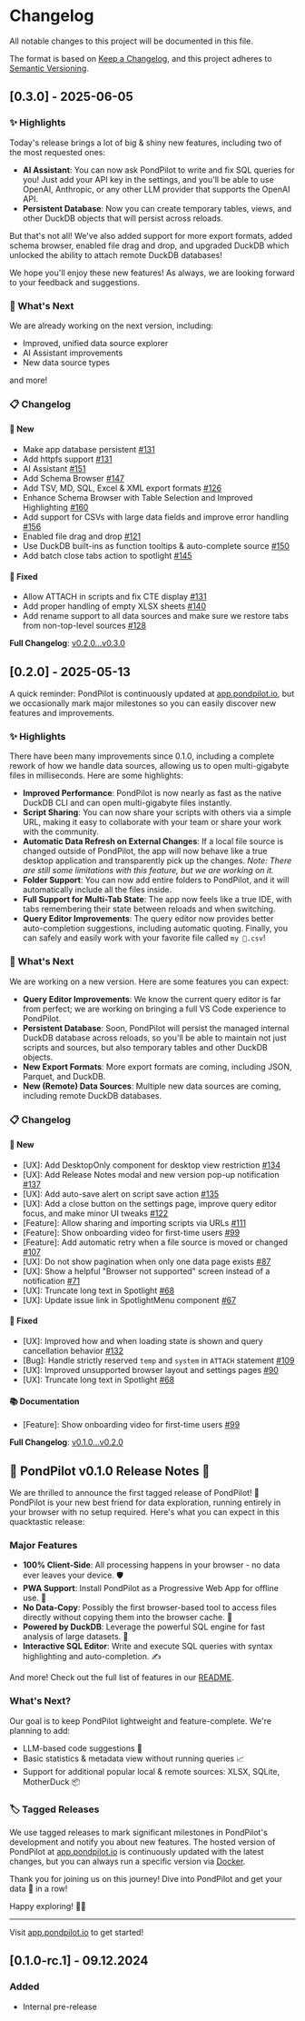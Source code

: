 # Changelog

All notable changes to this project will be documented in this file.

The format is based on [Keep a Changelog](https://keepachangelog.com/en/1.0.0/),
and this project adheres to [Semantic Versioning](https://semver.org/spec/v2.0.0.html).

<!-- next-header -->

## [0.3.0] - 2025-06-05

### ✨ Highlights

Today's release brings a lot of big & shiny new features, including two of the most requested ones:

- **AI Assistant**: You can now ask PondPilot to write and fix SQL queries for you! Just add your API key in the settings, and you'll be able to use OpenAI, Anthropic, or any other LLM provider that supports the OpenAI API.
- **Persistent Database**: Now you can create temporary tables, views, and other DuckDB objects that will persist across reloads.

But that's not all! We've also added support for more export formats, added schema browser, enabled file drag and drop, and upgraded DuckDB which unlocked the ability to attach remote DuckDB databases!

We hope you'll enjoy these new features! As always, we are looking forward to your feedback and suggestions.

### 🎯 What's Next

We are already working on the next version, including:

- Improved, unified data source explorer
- AI Assistant improvements
- New data source types

and more!

### 📋 Changelog

#### 🚀 New

- Make app database persistent [#131](https://github.com/pondpilot/pondpilot/pull/131)
- Add httpfs support [#131](https://github.com/pondpilot/pondpilot/pull/131)
- AI Assistant [#151](https://github.com/pondpilot/pondpilot/pull/151)
- Add Schema Browser [#147](https://github.com/pondpilot/pondpilot/pull/147)
- Add TSV, MD, SQL, Excel \& XML export formats [#126](https://github.com/pondpilot/pondpilot/pull/126)
- Enhance Schema Browser with Table Selection and Improved Highlighting [#160](https://github.com/pondpilot/pondpilot/pull/160)
- Add support for CSVs with large data fields and improve error handling [#156](https://github.com/pondpilot/pondpilot/pull/156)
- Enabled file drag and drop [#121](https://github.com/pondpilot/pondpilot/pull/121)
- Use DuckDB built-ins as function tooltips \& auto-complete source [#150](https://github.com/pondpilot/pondpilot/pull/150)
- Add batch close tabs action to spotlight [#145](https://github.com/pondpilot/pondpilot/pull/145)

#### 🐛 Fixed

- Allow ATTACH in scripts and fix CTE display [#131](https://github.com/pondpilot/pondpilot/pull/131)
- Add proper handling of empty XLSX sheets [#140](https://github.com/pondpilot/pondpilot/pull/140)
- Add rename support to all data sources and make sure we restore tabs from non-top-level sources [#128](https://github.com/pondpilot/pondpilot/pull/128)

**Full Changelog**: [v0.2.0...v0.3.0](https://github.com/pondpilot/pondpilot/compare/v0.2.0...v0.3.0)

## [0.2.0] - 2025-05-13

A quick reminder: PondPilot is continuously updated at [app.pondpilot.io](https://app.pondpilot.io), but we occasionally mark major milestones so you can easily discover new features and improvements.

### ✨ Highlights

There have been many improvements since 0.1.0, including a complete rework of how we handle data sources, allowing us to open multi-gigabyte files in milliseconds. Here are some highlights:

- **Improved Performance**: PondPilot is now nearly as fast as the native DuckDB CLI and can open multi-gigabyte files instantly.
- **Script Sharing**: You can now share your scripts with others via a simple URL, making it easy to collaborate with your team or share your work with the community.
- **Automatic Data Refresh on External Changes**: If a local file source is changed outside of PondPilot, the app will now behave like a true desktop application and transparently pick up the changes. _Note: There are still some limitations with this feature, but we are working on it._
- **Folder Support**: You can now add entire folders to PondPilot, and it will automatically include all the files inside.
- **Full Support for Multi-Tab State**: The app now feels like a true IDE, with tabs remembering their state between reloads and when switching.
- **Query Editor Improvements**: The query editor now provides better auto-completion suggestions, including automatic quoting. Finally, you can safely and easily work with your favorite file called `my 🦆.csv`!

### 🎯 What's Next

We are working on a new version. Here are some features you can expect:

- **Query Editor Improvements**: We know the current query editor is far from perfect; we are working on bringing a full VS Code experience to PondPilot.
- **Persistent Database**: Soon, PondPilot will persist the managed internal DuckDB database across reloads, so you'll be able to maintain not just scripts and sources, but also temporary tables and other DuckDB objects.
- **New Export Formats**: More export formats are coming, including JSON, Parquet, and DuckDB.
- **New (Remote) Data Sources**: Multiple new data sources are coming, including remote DuckDB databases.

### 📋 Changelog

#### 🚀 New

- [UX]: Add DesktopOnly component for desktop view restriction [#134](https://github.com/pondpilot/pondpilot/pull/134)
- [UX]: Add Release Notes modal and new version pop-up notification [#137](https://github.com/pondpilot/pondpilot/pull/137)
- [UX]: Add auto-save alert on script save action [#135](https://github.com/pondpilot/pondpilot/pull/135)
- [UX]: Add a close button on the settings page, improve query editor focus, and make minor UI tweaks [#122](https://github.com/pondpilot/pondpilot/pull/122)
- [Feature]: Allow sharing and importing scripts via URLs [#111](https://github.com/pondpilot/pondpilot/pull/111)
- [Feature]: Show onboarding video for first-time users [#99](https://github.com/pondpilot/pondpilot/pull/99)
- [Feature]: Add automatic retry when a file source is moved or changed [#107](https://github.com/pondpilot/pondpilot/pull/107)
- [UX]: Do not show pagination when only one data page exists [#87](https://github.com/pondpilot/pondpilot/pull/87)
- [UX]: Show a helpful "Browser not supported" screen instead of a notification [#71](https://github.com/pondpilot/pondpilot/pull/71)
- [UX]: Truncate long text in Spotlight [#68](https://github.com/pondpilot/pondpilot/pull/68)
- [UX]: Update issue link in SpotlightMenu component [#67](https://github.com/pondpilot/pondpilot/pull/67)

#### 🐛 Fixed

- [UX]: Improved how and when loading state is shown and query cancellation behavior [#132](https://github.com/pondpilot/pondpilot/pull/132)
- [Bug]: Handle strictly reserved `temp` and `system` in `ATTACH` statement [#109](https://github.com/pondpilot/pondpilot/pull/109)
- [UX]: Improved unsupported browser layout and settings pages [#90](https://github.com/pondpilot/pondpilot/pull/90)
- [UX]: Truncate long text in Spotlight [#68](https://github.com/pondpilot/pondpilot/pull/68)

#### 📚 Documentation

- [Feature]: Show onboarding video for first-time users [#99](https://github.com/pondpilot/pondpilot/pull/99)

**Full Changelog**: [v0.1.0...v0.2.0](https://github.com/pondpilot/pondpilot/compare/v0.1.0...v0.2.0)

## 🦆 PondPilot v0.1.0 Release Notes 🦆

We are thrilled to announce the first tagged release of PondPilot! 🎉 PondPilot is your new best friend for data exploration, running entirely in your browser with no setup required. Here's what you can expect in this quacktastic release:

### Major Features

- **100% Client-Side**: All processing happens in your browser - no data ever leaves your device. 🛡️
- **PWA Support**: Install PondPilot as a Progressive Web App for offline use. 📱
- **No Data-Copy**: Possibly the first browser-based tool to access files directly without copying them into the browser cache. 🔄
- **Powered by DuckDB**: Leverage the powerful SQL engine for fast analysis of large datasets. 🚀
- **Interactive SQL Editor**: Write and execute SQL queries with syntax highlighting and auto-completion. ✍️

And more! Check out the full list of features in our [README](https://github.com/pondpilot/pondpilot#-features).

### What's Next?

Our goal is to keep PondPilot lightweight and feature-complete. We're planning to add:

- LLM-based code suggestions 🤖
- Basic statistics & metadata view without running queries 📈
- Support for additional popular local & remote sources: XLSX, SQLite, MotherDuck 📦

### 🏷️ Tagged Releases

We use tagged releases to mark significant milestones in PondPilot's development and notify you about new features. The hosted version of PondPilot at [app.pondpilot.io](https://app.pondpilot.io) is continuously updated with the latest changes, but you can always run a specific version via [Docker](https://github.com/pondpilot/pondpilot/blob/main/README.md#Using-Docker).

Thank you for joining us on this journey! Dive into PondPilot and get your data 🦆 in a row!

Happy exploring! 🦆✨

---

Visit [app.pondpilot.io](https://app.pondpilot.io) to get started!

## [0.1.0-rc.1] - 09.12.2024

### Added

- Internal pre-release
